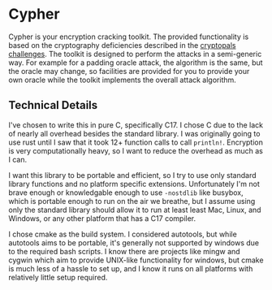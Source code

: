 # Cypher

Cypher is your encryption cracking toolkit.
The provided functionality is based on the cryptography deficiencies described in the [cryptopals challenges](https://www.cryptopals.com/).
The toolkit is designed to perform the attacks in a semi-generic way.
For example for a padding oracle attack, the algorithm is the same, but the oracle may change, so facilities are provided for you to provide your own oracle while the toolkit implements the overall attack algorithm.

## Technical Details

I've chosen to write this in pure C, specifically C17.
I chose C due to the lack of nearly all overhead besides the standard library.
I was originally going to use rust until I saw that it took 12+ function calls to call `println!`.
Encryption is very computationally heavy, so I want to reduce the overhead as much as I can.

I want this library to be portable and efficient, so I try to use only standard library functions and no platform specific extensions.
Unfortunately I'm not brave enough or knowledgable enough to use `-nostdlib` like busybox, which is portable enough to run on the air we breathe, but I assume using only the standard library should allow it to run at least least Mac, Linux, and Windows, or any other platform that has a C17 compiler.

I chose cmake as the build system. I considered autotools, but while autotools aims to be portable, it's generally not supported by windows due to the required bash scripts. I know there are projects like mingw and cygwin which aim to provide UNIX-like functionality for windows, but cmake is much less of a hassle to set up, and I know it runs on all platforms with relatively little setup required.
